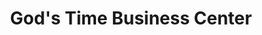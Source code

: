 ---
title: "God's Time Business Center"
url: /gbarnga/gods-time-business-center/
shop: convenience
---